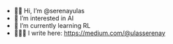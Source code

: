- 👋🏻 Hi, I’m @serenayulas
- 👀 I’m interested in AI
- 🌱 I’m currently learning RL
- 👩🏽‍💻 I write here: https://medium.com/@ulasserenay

<!---
serenayulas/serenayulas is a ✨ special ✨ repository because its `README.md` (this file) appears on your GitHub profile.
You can click the Preview link to take a look at your changes.
--->

